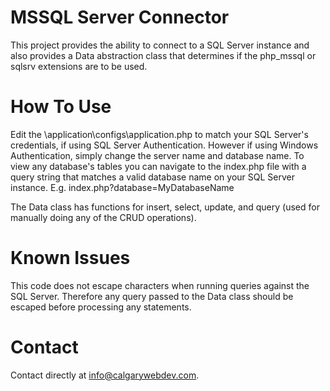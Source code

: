 MSSQL Server Connector
====================

This project provides the ability to connect to a SQL Server instance and also provides a Data abstraction class that determines if the php_mssql or sqlsrv extensions are to be used. 

How To Use
====================

Edit the \application\configs\application.php to match your SQL Server's credentials, if using SQL Server Authentication. However if using Windows Authentication, simply change the server name and database name. To view any database's tables you can navigate to the index.php file with a query string that matches a valid database name on your SQL Server instance. E.g. index.php?database=MyDatabaseName

The Data class has functions for insert, select, update, and query (used for manually doing any of the CRUD operations).

Known Issues
====================

This code does not escape characters when running queries against the SQL Server. Therefore any query passed to the Data class should be escaped before processing any statements.

Contact
====================

Contact directly at [info@calgarywebdev.com](info@calgarywebdev.com).